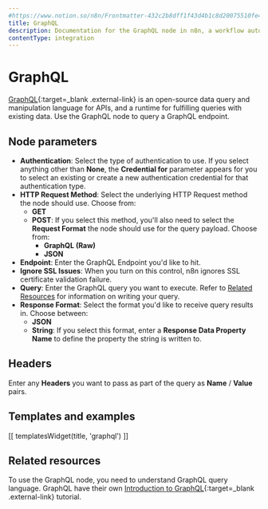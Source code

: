 ```yaml
---
#https://www.notion.so/n8n/Frontmatter-432c2b8dff1f43d4b1c8d20075510fe4
title: GraphQL
description: Documentation for the GraphQL node in n8n, a workflow automation platform. Includes guidance on usage, and links to examples.
contentType: integration
---
```


# GraphQL

[GraphQL](https://graphql.org/){:target=_blank .external-link} is an open-source data query and manipulation language for APIs, and a runtime for fulfilling queries with existing data. Use the GraphQL node to query a GraphQL endpoint.

## Node parameters

* **Authentication**: Select the type of authentication to use. If you select anything other than **None**, the **Credential for <selected-auth-type>** parameter appears for you to select an existing or create a new authentication credential for that authentication type.
* **HTTP Request Method**: Select the underlying HTTP Request method the node should use. Choose from:
    * **GET**
    * **POST**: If you select this method, you'll also need to select the **Request Format** the node should use for the query payload. Choose from:
        * **GraphQL (Raw)**
        * **JSON**
* **Endpoint**: Enter the GraphQL Endpoint you'd like to hit.
* **Ignore SSL Issues**: When you turn on this control, n8n ignores SSL certificate validation failure.
* **Query**: Enter the GraphQL query you want to execute. Refer to [Related Resources](#related-resources) for information on writing your query.
* **Response Format**: Select the format you'd like to receive query results in. Choose between:
    * **JSON**
    * **String**: If you select this format, enter a **Response Data Property Name** to define the property the string is written to.

## Headers

Enter any **Headers** you want to pass as part of the query as **Name** / **Value** pairs.

## Templates and examples

<!-- see https://www.notion.so/n8n/Pull-in-templates-for-the-integrations-pages-37c716837b804d30a33b47475f6e3780 -->
[[ templatesWidget(title, 'graphql') ]]

## Related resources

To use the GraphQL node, you need to understand GraphQL query language. GraphQL have their own [Introduction to GraphQL](https://graphql.org/learn/){:target=_blank .external-link} tutorial.

